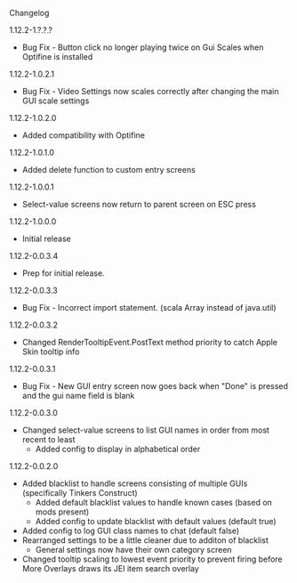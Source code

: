Changelog

1.12.2-1.?.?.?
* Bug Fix - Button click no longer playing twice on Gui Scales when Optifine is installed

1.12.2-1.0.2.1
* Bug Fix - Video Settings now scales correctly after changing the main GUI scale settings

1.12.2-1.0.2.0
* Added compatibility with Optifine

1.12.2-1.0.1.0
* Added delete function to custom entry screens

1.12.2-1.0.0.1
* Select-value screens now return to parent screen on ESC press

1.12.2-1.0.0.0
* Initial release

1.12.2-0.0.3.4
* Prep for initial release.

1.12.2-0.0.3.3
* Bug Fix - Incorrect import statement. (scala Array instead of java.util)

1.12.2-0.0.3.2
* Changed RenderTooltipEvent.PostText method priority to catch Apple Skin tooltip info

1.12.2-0.0.3.1
* Bug Fix - New GUI entry screen now goes back when "Done" is pressed and the gui name field is blank

1.12.2-0.0.3.0
* Changed select-value screens to list GUI names in order from most recent to least
  * Added config to display in alphabetical order

1.12.2-0.0.2.0

* Added blacklist to handle screens consisting of multiple GUIs (specifically Tinkers Construct)
  * Added default blacklist values to handle known cases (based on mods present)
  * Added config to update blacklist with default values (default true)
* Added config to log GUI class names to chat (default false)
* Rearranged settings to be a little cleaner due to additon of blacklist
  * General settings now have their own category screen
* Changed tooltip scaling to lowest event priority to prevent firing before More Overlays draws its JEI item search overlay